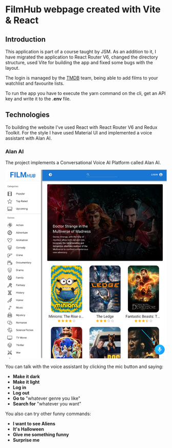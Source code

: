 # FilmHub webpage created with Vite & React

## Introduction

This application is part of a course taught by JSM. As an addition to it, I have migrated the application to React Router V6, changed the directory structure, used Vite for building the app and fixed some bugs with the layout.

The login is managed by the [TMDB](https://www.themoviedb.org/) team, being able to add films to your watchlist and favourite lists.

To run the app you have to execute the yarn command on the cli, get an API key and write it to the **.env** file.

## Technologies

To building the website I've used React with React Router V6 and Redux Toolkit. For the style I have used Material UI and implemented a voice assistant with Alan AI.

### Alan AI

The project implements a Conversational Voice AI Platform called Alan AI.

![Voice Assistant location](./alan-ai.png)

You can talk with the voice assistant by clicking the mic button and saying:

- **Make it dark**
- **Make it light**
- **Log in**
- **Log out**
- **Go to** "whatever genre you like"
- **Search for** "whatever you want"

You also can try other funny commands:

- **I want to see Aliens**
- **It's Halloween**
- **Give me something funny**
- **Surprise me**
